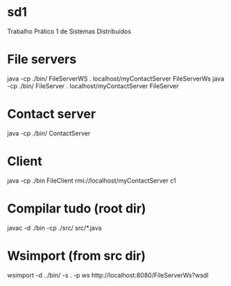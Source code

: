 # sd1
Trabalho Prático 1 de Sistemas Distribuídos

# File servers
java -cp ./bin/ FileServerWS . localhost/myContactServer FileServerWs
java -cp ./bin/ FileServer . localhost/myContactServer FileServer

# Contact server
java -cp ./bin/ ContactServer

# Client
java -cp ./bin FileClient rmi://localhost/myContactServer c1


# Compilar tudo (root dir)
javac -d ./bin -cp ./src/ src/*.java	


# Wsimport (from src dir)
wsimport -d ../bin/ -s . -p ws http://localhost:8080/FileServerWs?wsdl


